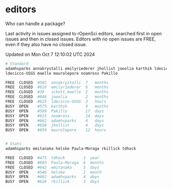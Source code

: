 # editors

Who can handle a package?

Last activity in issues assigned to rOpenSci editors, searched first in open
issues and then in closed issues. Editors with no open issues are FREE, even if
they also have no closed issue.


Updated on Mon Oct 7 12:10:02 UTC 2024

```bash
# Standard
adamhsparks annakrystalli emilyriederer jhollist jooolia karthik ldecicco
ldecicco-USGS maelle maurolepore noamross Pakillo

FREE  CLOSED  #502  annakrystalli  7   months
FREE  CLOSED  #619  emilyriederer  6   months
FREE  CLOSED  #39   sckott,maelle  2   months
FREE  CLOSED  #648  jooolia        2   months
FREE  CLOSED  #625  ldecicco-USGS  3   hours
BUSY  OPEN    #575  karthik        4   months
BUSY  OPEN    #599  Pakillo        17  days
BUSY  OPEN    #615  noamross       14  days
BUSY  OPEN    #662  adamhsparks    4   days
BUSY  OPEN    #658  jhollist       4   days
BUSY  OPEN    #659  maurolepore    12  hours


# Stats
adamhsparks emitanaka helske Paula-Moraga rkillick tdhock

FREE  CLOSED  #475  tdhock        1  year
FREE  CLOSED  #603  Paula-Moraga  6  months
FREE  CLOSED  #642  emitanaka     3  days
BUSY  OPEN    #546  helske        1  month
BUSY  OPEN    #662  adamhsparks   4  days
BUSY  OPEN    #626  rkillick      3  days
```
